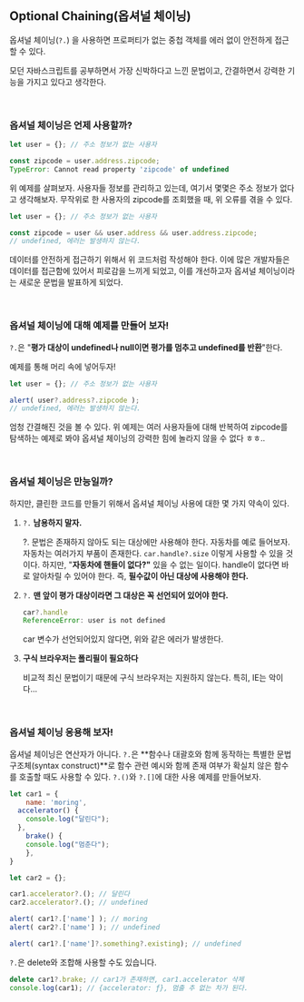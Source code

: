 ## Optional Chaining(옵셔널 체이닝)

옵셔널 체이닝(`?.`) 을 사용하면 프로퍼티가 없는 중첩 객체를 에러 없이 안전하게 접근할 수 있다.

모던 자바스크립트를 공부하면서 가장 신박하다고 느낀 문법이고, 간결하면서 강력한 기능을 가지고 있다고 생각한다.

<br />

### 옵셔널 체이닝은 언제 사용할까?

```jsx
let user = {}; // 주소 정보가 없는 사용자

const zipcode = user.address.zipcode;
TypeError: Cannot read property 'zipcode' of undefined
```

위 예제를 살펴보자. 사용자들 정보를 관리하고 있는데, 여기서 몇몇은 주소 정보가 없다고 생각해보자. 무작위로 한 사용자의 zipcode를 조회했을 때, 위 오류를 겪을 수 있다.

```jsx
let user = {}; // 주소 정보가 없는 사용자

const zipcode = user && user.address && user.address.zipcode;
// undefined, 에러는 발생하지 않는다.
```

데이터를 안전하게 접근하기 위해서 위 코드처럼 작성해야 한다. 이에 많은 개발자들은 데이터를 접근함에 있어서 피로감을 느끼게 되었고, 이를 개선하고자 옵셔널 체이닝이라는 새로운 문법을 발표하게 되었다. 

<br />

### 옵셔널 체이닝에 대해 예제를 만들어 보자!

`?.`은 "**평가 대상이 undefined나 null이면 평가를 멈추고 undefined를 반환**"한다. 

예제를 통해 머리 속에 넣어두자!

```jsx
let user = {}; // 주소 정보가 없는 사용자

alert( user?.address?.zipcode );
// undefined, 에러는 발생하지 않는다.
```

엄청 간결해진 것을 볼 수 있다. 위 예제는 여러 사용자들에 대해 반복하여 zipcode를 탐색하는 예제로 봐야 옵셔널 체이닝의 강력한 힘에 놀라지 않을 수 없다 ㅎㅎ.. 

<br />

### 옵셔널 체이닝은 만능일까?

하지만, 클린한 코드를 만들기 위해서 옵셔널 체이닝 사용에 대한 몇 가지 약속이 있다.

1. `?.` **남용하지 말자.**

    ?. 문법은 존재하지 않아도 되는 대상에만 사용해야 한다. 자동차를 예로 들어보자.자동차는 여러가지 부품이 존재한다. `car.handle?.size` 이렇게 사용할 수 있을 것이다. 하지만, "**자동차에 핸들이 없다?"** 있을 수 없는 일이다. handle이 없다면 바로 알아차릴 수 있어야 한다. 즉, **필수값이 아닌 대상에 사용해야 한다.**

2. `?.` **맨 앞이 평가 대상이라면 그 대상은 꼭 선언되어 있어야 한다.**

    ```jsx
    car?.handle
    ReferenceError: user is not defined
    ```

    car 변수가 선언되어있지 않다면, 위와 같은 에러가 발생한다.

3. **구식 브라우저는 폴리필이 필요하다**

    비교적 최신 문법이기 때문에 구식 브라우저는 지원하지 않는다.
    특히, IE는 악이다...


<br />

### 옵셔널 체이닝 응용해 보자!

옵셔널 체이닝은 연산자가 아니다. `?.`은 **함수나 대괄호와 함께 동작하는 특별한 문법 구조체(syntax construct)**로 함수 관련 예시와 함께 존재 여부가 확실치 않은 함수를 호출할 때도 사용할 수 있다. `?.()`와 `?.[]`에 대한 사용 예제를 만들어보자.

```jsx
let car1 = {
	name: 'moring',
  accelerator() {
    console.log("달린다");
  },
	brake() {
    console.log("멈춘다");
	},
}

let car2 = {};

car1.accelerator?.(); // 달린다
car2.accelerator?.(); // undefined

alert( car1?.['name'] ); // moring
alert( car2?.['name'] ); // undefined

alert( car1?.['name']?.something?.existing); // undefined
```

`?.`은 delete와 조합해 사용할 수도 있습니다.

```jsx
delete car1?.brake; // car1가 존재하면, car1.accelerator 삭제
console.log(car1); // {accelerator: ƒ}, 멈출 추 없는 차가 된다.
```